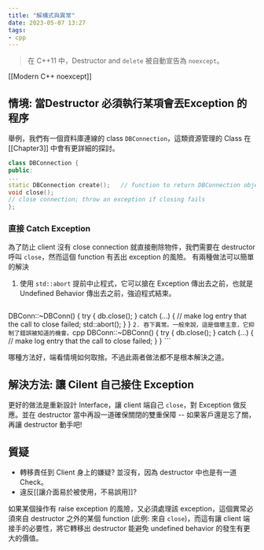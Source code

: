 ```yaml
---
title: "解構式與異常"
date: 2023-05-07 13:27
tags:
- cpp
---
```

> 在 C++11 中，Destructor and `delete` 被自動宣告為  `noexcept`。



[[Modern C++ noexcept]]

## 情境: 當Destructor 必須執行某項會丟Exception 的程序
舉例，我們有一個資料庫連線的 class `DBConnection`，這類資源管理的 Class 在 [[Chapter3]] 中會有更詳細的探討。
```cpp
class DBConnection {
public:
...
static DBConnection create();   // function to return DBConnection objects; params omitted for simplicity
void close(); 
// close connection; throw an exception if closing fails
};  
```


### 直接 Catch Exception
為了防止 client 沒有 close connection 就直接刪除物件，我們需要在 destructor 呼叫 `close`，然而這個 function 有丟出 exception 的風險。
有兩種做法可以簡單的解決
1. 使用 `std::abort` 提前中止程式，它可以搶在 Exception 傳出去之前，也就是 Undefined Behavior 傳出去之前，強迫程式結束。
	```cpp
DBConn::~DBConn() {
	try { db.close(); }
	catch (...) {
		// make log entry that the call to close failed;
		std::abort();
	}
}
	```
2. 吞下異常。一般來說，這是個壞主意，它抑制了錯誤被知道的機會。
	```cpp
DBConn::~DBConn() {
	try { db.close(); }
	catch (...) {
		// make log entry that the call to close failed;
	}
}
	```

哪種方法好，端看情境如何取捨。不過此兩者做法都不是根本解決之道。

## 解決方法: 讓 Cilent 自己接住 Exception
更好的做法是重新設計 Interface，讓 client 端自己 `close`，對 Exception 做反應。並在 destructor 當中再設一道確保關閉的雙重保障 -- 如果客戶還是忘了關，再讓 destructor 動手吧! 


## 質疑
- 轉移責任到 Client 身上的嫌疑? 並沒有，因為 destructor 中也是有一道 Check。
- 違反[[讓介面易於被使用，不易誤用]]? 

如果某個操作有 raise exception 的風險，又必須處理該 exception，這個異常必須來自 destructor 之外的某個 function (此例: 來自 `close`)，而這有讓 client 端接手的必要性，將它轉移出 destructor 能避免 undefined behavior 的發生有更大的價值。
